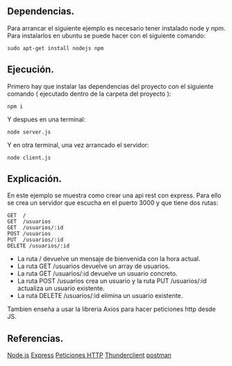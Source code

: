## Dependencias.

Para arrancar el siguiente ejemplo es necesario tener instalado node y npm.
Para instalarlos en ubuntu se puede hacer con el siguiente comando:

    sudo apt-get install nodejs npm

## Ejecución.

Primero hay que instalar las dependencias del proyecto con el siguiente comando ( ejecutado dentro de la carpeta del proyecto ):

    npm i

Y despues en una terminal:

    node server.js

Y en otra terminal, una vez arrancado el servidor:

    node client.js

## Explicación.
En este ejemplo se muestra como crear una api rest con express. Para ello se crea un servidor que escucha en el puerto 3000 y que tiene dos rutas:

    GET  /
    GET  /usuarios
    GET  /usuarios/:id
    POST /usuarios
    PUT  /usuarios/:id
    DELETE /usuarios/:id

- La ruta / devuelve un mensaje de bienvenida con la hora actual.
- La ruta GET /usuarios devuelve un array de usuarios.
- La ruta GET /usuarios/:id devuelve un usuario concreto.
- La ruta POST /usuarios crea un usuario y la ruta PUT /usuarios/:id actualiza un usuario existente.
- La ruta DELETE /usuarios/:id elimina un usuario existente.

Tambien enseña a usar la libreria Axios para hacer peticiones http desde JS.

## Referencias.

[Node.js](https://nodejs.org/es/)
[Express](https://expressjs.com/es/)
[Peticiones HTTP](https://developer.mozilla.org/es/docs/Web/HTTP/Methods)
[Thunderclient](https://www.thunderclient.io/)
[postman](https://www.postman.com/)